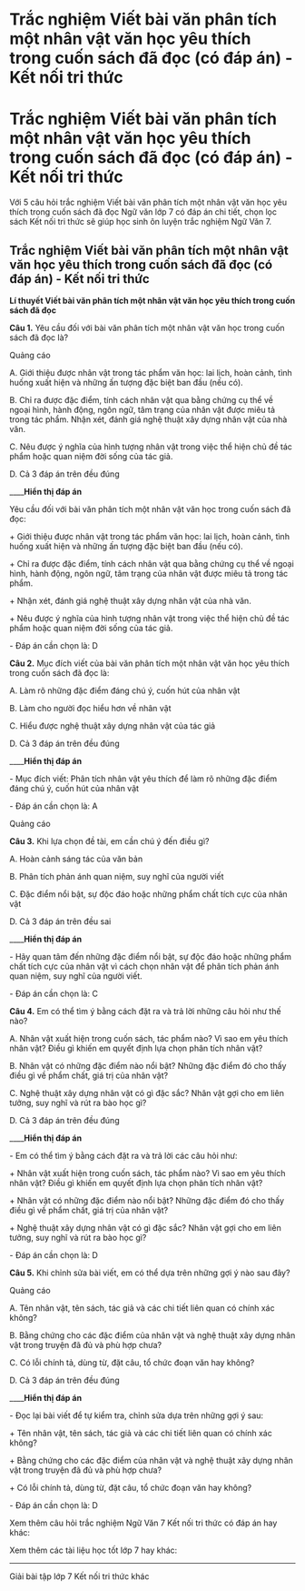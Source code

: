 # Trắc nghiệm Viết bài văn phân tích một nhân vật văn học yêu thích trong cuốn sách đã đọc (có đáp án) - Kết nối tri thức

# Trắc nghiệm Viết bài văn phân tích một nhân vật văn học yêu thích trong cuốn sách đã đọc (có đáp án) - Kết nối tri thức

Với 5 câu hỏi trắc nghiệm Viết bài văn phân tích một nhân vật văn học yêu thích trong cuốn sách đã đọc Ngữ văn lớp 7 có đáp án chi tiết, chọn lọc sách Kết nối tri thức sẽ giúp học sinh ôn luyện trắc nghiệm Ngữ Văn 7.

## Trắc nghiệm Viết bài văn phân tích một nhân vật văn học yêu thích trong cuốn sách đã đọc (có đáp án) - Kết nối tri thức

**Lí thuyết Viết bài văn phân tích một nhân vật văn học yêu thích trong cuốn sách đã đọc**

**Câu 1.** Yêu cầu đối với bài văn phân tích một nhân vật văn học trong cuốn sách đã đọc là?

Quảng cáo

A. Giới thiệu được nhân vật trong tác phẩm văn học: lai lịch, hoàn cảnh, tình huống xuất hiện và những ấn tượng đặc biệt ban đầu (nếu có).

B. Chỉ ra được đặc điểm, tính cách nhân vật qua bằng chứng cụ thể về ngoại hình, hành động, ngôn ngữ, tâm trạng của nhân vật được miêu tả trong tác phẩm. Nhận xét, đánh giá nghệ thuật xây dựng nhân vật của nhà văn.

C. Nêu được ý nghĩa của hình tượng nhân vật trong việc thể hiện chủ đề tác phẩm hoặc quan niệm đời sống của tác giả.

D. Cả 3 đáp án trên đều đúng

____**Hiển thị đáp án**

Yêu cầu đối với bài văn phân tích một nhân vật văn học trong cuốn sách đã đọc:

\+ Giới thiệu được nhân vật trong tác phẩm văn học: lai lịch, hoàn cảnh, tình huống xuất hiện và những ấn tượng đặc biệt ban đầu (nếu có).

\+ Chỉ ra được đặc điểm, tính cách nhân vật qua bằng chứng cụ thể về ngoại hình, hành động, ngôn ngữ, tâm trạng của nhân vật được miêu tả trong tác phẩm. 

\+ Nhận xét, đánh giá nghệ thuật xây dựng nhân vật của nhà văn.

\+ Nêu được ý nghĩa của hình tượng nhân vật trong việc thể hiện chủ đề tác phẩm hoặc quan niệm đời sống của tác giả.

\- Đáp án cần chọn là: D

**Câu 2.** Mục đích viết của bài văn phân tích một nhân vật văn học yêu thích trong cuốn sách đã đọc là:

A. Làm rõ những đặc điểm đáng chú ý, cuốn hút của nhân vật

B. Làm cho người đọc hiểu hơn về nhân vật

C. Hiểu được nghệ thuật xây dựng nhân vật của tác giả

D. Cả 3 đáp án trên đều đúng

____**Hiển thị đáp án**

\- Mục đích viết: Phân tích nhân vật yêu thích để làm rõ những đặc điểm đáng chú ý, cuốn hút của nhân vật

\- Đáp án cần chọn là: A

Quảng cáo

**Câu 3.** Khi lựa chọn đề tài, em cần chú ý đến điều gì?

A. Hoàn cảnh sáng tác của văn bản

B. Phân tích phản ánh quan niệm, suy nghĩ của người viết

C. Đặc điểm nổi bật, sự độc đáo hoặc những phẩm chất tích cực của nhân vật

D. Cả 3 đáp án trên đều sai

____**Hiển thị đáp án**

\- Hãy quan tâm đến những đặc điểm nổi bật, sự độc đáo hoặc những phẩm chất tích cực của nhân vật vì cách chọn nhân vật để phân tích phản ánh quan niệm, suy nghĩ của người viết.

\- Đáp án cần chọn là: C

**Câu 4.** Em có thể tìm ý bằng cách đặt ra và trả lời những câu hỏi như thế nào?

A. Nhân vật xuất hiện trong cuốn sách, tác phẩm nào? Vì sao em yêu thích nhân vật? Điều gì khiến em quyết định lựa chọn phân tích nhân vật?

B. Nhân vật có những đặc điểm nào nổi bật? Những đặc điểm đó cho thấy điều gì về phẩm chất, giá trị của nhân vật?

C. Nghệ thuật xây dựng nhân vật có gì đặc sắc? Nhân vật gợi cho em liên tưởng, suy nghĩ và rút ra bào học gì?

D. Cả 3 đáp án trên đều đúng

____**Hiển thị đáp án**

\- Em có thể tìm ý bằng cách đặt ra và trả lời các câu hỏi như:

\+ Nhân vật xuất hiện trong cuốn sách, tác phẩm nào? Vì sao em yêu thích nhân vật? Điều gì khiến em quyết định lựa chọn phân tích nhân vật?

\+ Nhân vật có những đặc điểm nào nổi bật? Những đặc điểm đó cho thấy điều gì về phẩm chất, giá trị của nhân vật?

\+ Nghệ thuật xây dựng nhân vật có gì đặc sắc? Nhân vật gợi cho em liên tưởng, suy nghĩ và rút ra bào học gì?

\- Đáp án cần chọn là: D

**Câu 5.** Khi chỉnh sửa bài viết, em có thể dựa trên những gợi ý nào sau đây?

Quảng cáo

A. Tên nhân vật, tên sách, tác giả và các chi tiết liên quan có chính xác không?

B. Bằng chứng cho các đặc điểm của nhân vật và nghệ thuật xây dựng nhân vật trong truyện đã đủ và phù hợp chưa?

C. Có lỗi chính tả, dùng từ, đặt câu, tổ chức đoạn văn hay không?

D. Cả 3 đáp án trên đều đúng

____**Hiển thị đáp án**

\- Đọc lại bài viết để tự kiểm tra, chỉnh sửa dựa trên những gợi ý sau:

\+ Tên nhân vật, tên sách, tác giả và các chi tiết liên quan có chính xác không?

\+ Bằng chứng cho các đặc điểm của nhân vật và nghệ thuật xây dựng nhân vật trong truyện đã đủ và phù hợp chưa?

\+ Có lỗi chính tả, dùng từ, đặt câu, tổ chức đoạn văn hay không?

\- Đáp án cần chọn là: D

Xem thêm câu hỏi trắc nghiệm Ngữ Văn 7 Kết nối tri thức có đáp án hay khác:

Xem thêm các tài liệu học tốt lớp 7 hay khác:

* * *

Giải bài tập lớp 7 Kết nối tri thức khác
